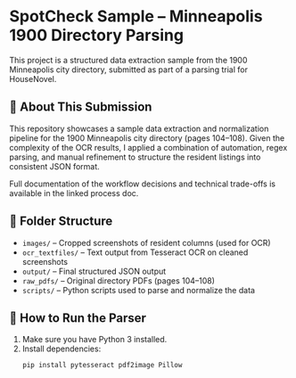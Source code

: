 # SpotCheck Sample – Minneapolis 1900 Directory Parsing

This project is a structured data extraction sample from the 1900 Minneapolis city directory, submitted as part of a parsing trial for HouseNovel.

## 📌 About This Submission

This repository showcases a sample data extraction and normalization pipeline for the 1900 Minneapolis city directory (pages 104–108). Given the complexity of the OCR results, I applied a combination of automation, regex parsing, and manual refinement to structure the resident listings into consistent JSON format.

Full documentation of the workflow decisions and technical trade-offs is available in the linked process doc.

## 📁 Folder Structure

- `images/` – Cropped screenshots of resident columns (used for OCR)
- `ocr_textfiles/` – Text output from Tesseract OCR on cleaned screenshots
- `output/` – Final structured JSON output
- `raw_pdfs/` – Original directory PDFs (pages 104–108)
- `scripts/` – Python scripts used to parse and normalize the data

## 🔧 How to Run the Parser

1. Make sure you have Python 3 installed.
2. Install dependencies:
   ```bash
   pip install pytesseract pdf2image Pillow
